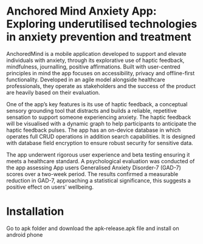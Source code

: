 # Anchored Mind Anxiety App: Exploring underutilised technologies in anxiety prevention and treatment

AnchoredMind is a mobile application developed to support and elevate individuals with anxiety, through its explorative use of haptic feedback, mindfulness, journalling, positive affirmations. Built with user-centred principles in mind the app focuses on accessibility, privacy and offline-first functionality. Developed in an agile model alongside healthcare professionals, they operate as stakeholders and the success of the product are heavily based on their evaluation. 

One of the app’s key features is its use of haptic feedback, a conceptual sensory grounding tool that distracts and builds a reliable, repetitive sensation to support someone experiencing anxiety. The haptic feedback will be visualised with a dynamic graph to help participants to anticipate the haptic feedback pulses. The app has an on-device database in which operates full CRUD operations in addition search capabilities. It is designed with database field encryption to ensure robust security for sensitive data.

The app underwent rigorous user experience and beta testing ensuring it meets a healthcare standard. A psychological evaluation was conducted of the app assessing App users Generalised Anxiety Disorder-7 (GAD-7) scores over a two-week period. The results confirmed a measurable reduction in GAD-7, approaching a statistical significance, this suggests a positive effect on users’ wellbeing. 

# Installation
Go to apk folder and download the apk-release.apk file and install on android phone
